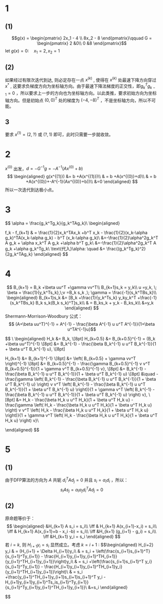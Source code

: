 # 1
##  (1)
$$g(x) = \begin{pmatrix} 2x_1 - 4 \\ 8x_2 - 8 \end{pmatrix}\qquad G = \begin{pmatrix} 2 &0\\ 0 &8 \end{pmatrix}$$
let $g(x) = 0 :\quad x_1 = 2, x_2 =1$

## (2)
如果经过有限次迭代到达, 则必定存在一点 $x^{(k)}$ , 使得在 $x^{(k)}$ 处最速下降方向穿过 $x^*$ ,  这要求负梯度方向为坐标轴方向。由于最速下降法梯度的正交性，即$g_k^Tg_{k-1} = 0$ ，所以要求上一步的方向也为坐标轴方向。以此类推，要求初始方向为坐标轴方向。但是初始点 $(0,0)^T$ 处的梯度为 $(-4,-8)^T$ ，不是坐标轴方向，所以不可能。

## 3
要求 $x^{(1)} = (2,?)$ 或 $(?,1)$ 即可，此时只需要一步就收敛。

# 2
$x^{(0)}$ 出发，$d = -G^{-1}g = -A^{-1}(Ax^{(0)}+b)$
$$
\begin{aligned}
g(x^{(1)}) &= b +A(x^{(1)})\\
& = b +A(x^{(0)}+d)\\
& = b +A(x^{(0)}+-A^{-1}(Ax^{(0)}+b))\\
&=0
\end{aligned}
$$
所以一次迭代到达极小点。

# 3

$$
\alpha = \frac{g_k^Tg_k}{g_k^TAg_k}\\
\begin{aligned}

f_k - f_{k+1} & = \frac{1}{2}x_k^TAx_k +b^T x_k - \frac{1}{2}(x_k-\alpha g_k)^TA(x_k-\alpha g_k) - b^T (x_k-\alpha g_k)\\
&=-\frac{1}{2}\alpha^2g_k^T A g_k + \alpha x_k^T A g_k +\alpha b^T g_k\\
&=-\frac{1}{2}\alpha^2g_k^T A g_k +\alpha g_k^Tg_k\\
\text{代入}\alpha: \quad &= \frac{(g_k^Tg_k)^2}{2g_k^TAg_k}
\end{aligned}
$$

# 4
$$
B_{k+1} = B_k +\beta uu^T +\gamma vv^T\\
B_{k+1}s_k = y_k\\
u =y_k, \; \beta = \frac{1}{y_k^Ts_k},\;v =B_k s_k ,\; \gamma = \frac{-1}{s_k^TBs_k}\\
\begin{aligned}
B_{k+1}s_k &= [B_k +\frac{1}{y_k^Ts_k} y_ky_k^T +\frac{-1}{s_k^TBs_k} B_k s_k(B_k s_k)^T]s_k\\
& = B_ks_k + y_k - B_ks_k\\
&=y_k
\end{aligned}
$$
Shermann-Morrison-Woodbury 公式：
$$
(A+\beta uu^T)^{-1} = A^{-1} - \frac{\beta A^{-1} u u^T A^{-1}}{1+\beta u^TA^{-1}u}$$

$$
\\
\begin{aligned}
H_k &= B_k, \\[8pt]
H_{k+0.5} &= B_{k+0.5}^{-1} = (B_k +\beta uu^T)^{-1} \\[8pt]
&= B_k^{-1} - \frac{\beta B_k^{-1} u u^T B_k^{-1}}{1 + \beta u^T B_k^{-1} u}, \\[8pt]



H_{k+1} &= B_{k+1}^{-1} \\[8pt]
&= \left( B_{k+0.5} + \gamma vv^T \right)^{-1} \\[8pt]
&= B_{k+0.5}^{-1} - \frac{\gamma B_{k+0.5}^{-1} v v^T B_{k+0.5}^{-1}}{1 + \gamma v^T B_{k+0.5}^{-1} v}, \\[8pt]
&= B_k^{-1} - \frac{\beta B_k^{-1} u u^T B_k^{-1}}{1 + \beta u^T B_k^{-1} u} \\[8pt]
&\quad - \frac{\gamma \left( B_k^{-1} - \frac{\beta B_k^{-1} u u^T B_k^{-1}}{1 + \beta u^T B_k^{-1} u} \right) v v^T \left( B_k^{-1} - \frac{\beta B_k^{-1} u u^T B_k^{-1}}{1 + \beta u^T B_k^{-1} u} \right)}{1 + \gamma v^T \left( B_k^{-1} - \frac{\beta B_k^{-1} u u^T B_k^{-1}}{1 + \beta u^T B_k^{-1} u} \right) v}, \\[8pt]
&= H_k - \frac{\beta H_k u u^T H_k}{1 + \beta u^T H_k u} - \frac{\gamma \left( H_k - \frac{\beta H_k u u^T H_k}{1 + \beta u^T H_k u} \right) v v^T \left( H_k - \frac{\beta H_k u u^T H_k}{1 + \beta u^T H_k u} \right)}{1 + \gamma v^T \left( H_k - \frac{\beta H_k u u^T H_k}{1 + \beta u^T H_k u} \right) v}\\

\end{aligned}
$$

# 5
## (1)
由于DFP算法的方向为 $A$ 共轭 $d_i^TAd_j =0$ 并且 $s_i = \alpha_i d_i$ ，所以：
$$
s_iAs_j = \alpha_i\alpha_j d_i^TAd_j =0 
$$

## (2)
原命题等价于：
$$  
\begin{aligned}
&H_{k+1} A s_i = s_i\\
\iff & H_{k+1} A(x_{i+1}-x_i) = s_i\\
\iff & H_{k+1} A(x_{i+1}+b - x_i -b) = s_i\\
\iff &H_{k+1} (g_{i+1} - g_i) = s_i\\
\iff &H_{k+1} y_i = s_i
\end{aligned}
$$
若 $i = k$, 则 $H_{i+1} y_i = s_i$ 显然成立。考虑 $k=i+1$ :
$$\begin{aligned}
H_{i+2} y_i & = (H_{i+1} + \Delta H_{i+1})y_i\\
& = s_i + \left(\frac{s_{i+1}s_{i+1}^T}{s_{i+1}^Ty_{i+1}} - \frac{H_{i+1}y_{i+1}y_{i+1}^TH_{i+1}}{y_{i+1}^TH_{i+1}y_{i+1}}\right)y_i\\
& = s_i +\left(\frac{s_{i+1}s_{i+1}^T y_i}{s_{i+1}^Ty_{i+1}} - \frac{H_{i+1}y_{i+1}y_{i+1}^TH_{i+1}y_i}{y_{i+1}^TH_{i+1}y_{i+1}}\right)\\
& = s_i +\frac{y_{i+1}^TH_{i+1}y_{i+1}s_{i+1}s_{i+1}^T y_i - H_{i+1}y_{i+1}y_{i+1}^Ts_is_{i+1}^Ty_{i+1}}{s_{i+1}^Ty_{i+1}y_{i+1}^TH_{i+1}y_{i+1}}\\
&=s_i
\end{aligned}


$$